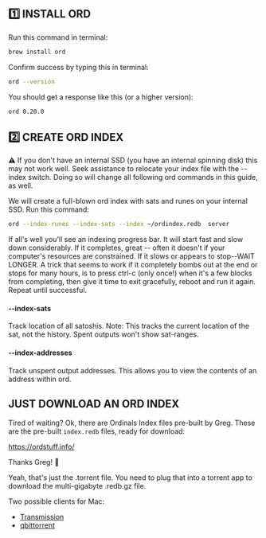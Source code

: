 ## 1️⃣ INSTALL ORD

Run this command in terminal:

```sh
brew install ord
```

Confirm success by typing this in terminal:

```sh
ord --version
```

You should get a response like this (or a higher version):

```sh
ord 0.20.0
```

## 2️⃣ CREATE ORD INDEX

⚠️ If you don't have an internal SSD (you have an internal spinning disk) this may not work well. Seek assistance to relocate your index file with the --index switch. Doing so will change all following ord commands in this guide, as well.

We will create a full-blown ord index with sats and runes on your internal SSD. Run this command:

```sh
ord --index-runes --index-sats --index ~/ordindex.redb  server
```

If all's well you'll see an indexing progress bar. It will start fast and slow down considerably. If it completes, great -- often it doesn't if your computer's resources are constrained. If it slows or appears to stop--WAIT LONGER. A trick that seems to work if it completely bombs out at the end or stops for many hours, is to press ctrl-c (only once!) when it's a few blocks from completing, then give it time to exit gracefully, reboot and run it again. Repeat until successful.

#### --index-sats
Track location of all satoshis. Note: This tracks the current location of the sat, not the history. Spent outputs won't show sat-ranges.

<!--
#### --index-spent-sats

I'm not sure it has ever been successfully built by anyone.
It essentially tracks the history for every single sat ever spent, so you can see who has held it since it was created.
The DB it makes is enormous, like multiple TB.
-->

#### --index-addresses

Track unspent output addresses. This allows you to view the contents of an address within ord.

## JUST DOWNLOAD AN ORD INDEX

Tired of waiting? Ok, there are Ordinals Index files pre-built by Greg.
These are the pre-built `index.redb` files, ready for download:

https://ordstuff.info/

Thanks Greg! 🙏

Yeah, that's just the .torrent file. You need to plug that into a torrent app to download the multi-gigabyte .redb.gz file.

Two possible clients for Mac:
* [Transmission](https://transmissionbt.com/)
* [qbittorrent](https://www.qbittorrent.org/)
